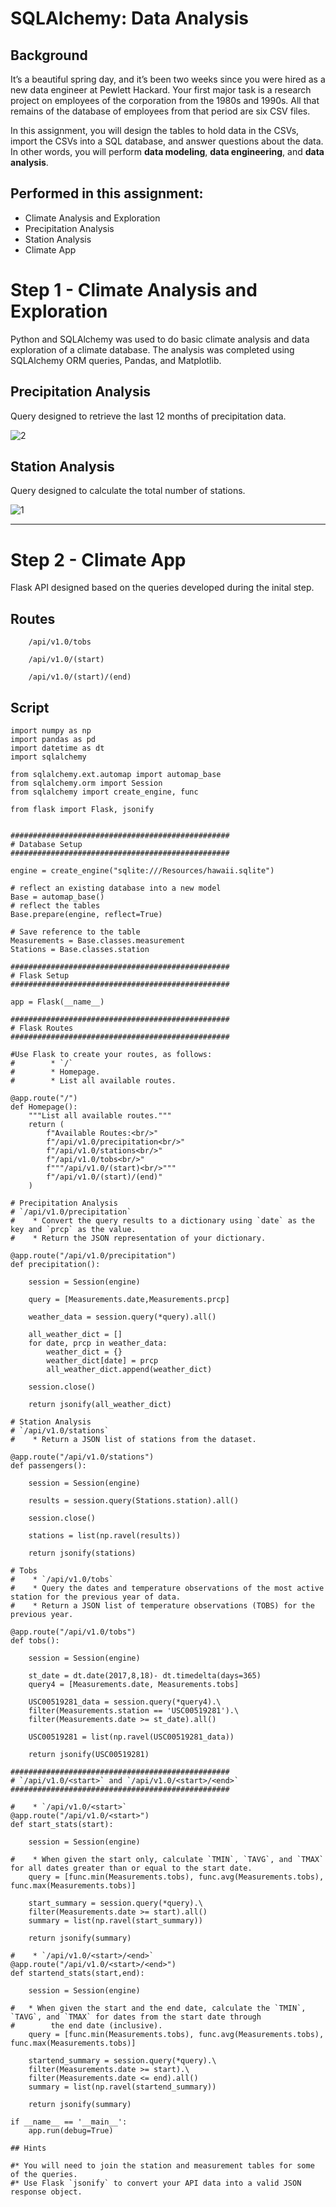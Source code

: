 # SQLAlchemy: Data Analysis

## Background

It’s a beautiful spring day, and it’s been two weeks since you were hired as a new data engineer at Pewlett Hackard. Your first major task is a research project on employees of the corporation from the 1980s and 1990s. All that remains of the database of employees from that period are six CSV files.

In this assignment, you will design the tables to hold data in the CSVs, import the CSVs into a SQL database, and answer questions about the data. In other words, you will perform **data modeling**, **data engineering**, and **data analysis**.

## Performed in this assignment:

 - Climate Analysis and Exploration
 - Precipitation Analysis
 - Station Analysis
 - Climate App

# Step 1 - Climate Analysis and Exploration

Python and SQLAlchemy was used to do basic climate analysis and data exploration of a climate database. The analysis was completed using SQLAlchemy ORM queries, Pandas, and Matplotlib.

## Precipitation Analysis

Query designed to retrieve the last 12 months of precipitation data.

![2](https://user-images.githubusercontent.com/108673720/193393180-056dc960-7906-4309-9dba-cdc0956bffde.png)

## Station Analysis

Query designed to calculate the total number of stations.

![1](https://user-images.githubusercontent.com/108673720/193393205-3ad2aae7-1197-4826-9abc-dd0270df49c5.png)

- - -

# Step 2 - Climate App

Flask API designed based on the queries developed during the inital step.

## Routes
```
    /api/v1.0/tobs
    
    /api/v1.0/(start)
    
    /api/v1.0/(start)/(end)
```

## Script
```
import numpy as np
import pandas as pd
import datetime as dt
import sqlalchemy

from sqlalchemy.ext.automap import automap_base
from sqlalchemy.orm import Session
from sqlalchemy import create_engine, func

from flask import Flask, jsonify


#################################################
# Database Setup
#################################################

engine = create_engine("sqlite:///Resources/hawaii.sqlite")

# reflect an existing database into a new model
Base = automap_base()
# reflect the tables
Base.prepare(engine, reflect=True)

# Save reference to the table
Measurements = Base.classes.measurement
Stations = Base.classes.station

#################################################
# Flask Setup
#################################################

app = Flask(__name__)

#################################################
# Flask Routes
#################################################

#Use Flask to create your routes, as follows:
#        * `/`
#        * Homepage.
#        * List all available routes.

@app.route("/")
def Homepage():
    """List all available routes."""
    return (
        f"Available Routes:<br/>"
        f"/api/v1.0/precipitation<br/>"
        f"/api/v1.0/stations<br/>"
        f"/api/v1.0/tobs<br/>"
        f"""/api/v1.0/(start)<br/>"""
        f"/api/v1.0/(start)/(end)"
    )

# Precipitation Analysis
# `/api/v1.0/precipitation`
#    * Convert the query results to a dictionary using `date` as the key and `prcp` as the value.
#    * Return the JSON representation of your dictionary.

@app.route("/api/v1.0/precipitation")
def precipitation():
    
    session = Session(engine)

    query = [Measurements.date,Measurements.prcp]
    
    weather_data = session.query(*query).all()
    
    all_weather_dict = []
    for date, prcp in weather_data:
        weather_dict = {}
        weather_dict[date] = prcp
        all_weather_dict.append(weather_dict)

    session.close()

    return jsonify(all_weather_dict)

# Station Analysis
# `/api/v1.0/stations`
#    * Return a JSON list of stations from the dataset.

@app.route("/api/v1.0/stations")
def passengers():
    
    session = Session(engine)

    results = session.query(Stations.station).all()

    session.close()

    stations = list(np.ravel(results))

    return jsonify(stations)

# Tobs
#    * `/api/v1.0/tobs`
#    * Query the dates and temperature observations of the most active station for the previous year of data.
#    * Return a JSON list of temperature observations (TOBS) for the previous year.

@app.route("/api/v1.0/tobs")
def tobs():

    session = Session(engine)

    st_date = dt.date(2017,8,18)- dt.timedelta(days=365)
    query4 = [Measurements.date, Measurements.tobs]

    USC00519281_data = session.query(*query4).\
    filter(Measurements.station == 'USC00519281').\
    filter(Measurements.date >= st_date).all()

    USC00519281 = list(np.ravel(USC00519281_data))

    return jsonify(USC00519281)

#################################################
# `/api/v1.0/<start>` and `/api/v1.0/<start>/<end>`
#################################################

#    * `/api/v1.0/<start>`
@app.route("/api/v1.0/<start>")
def start_stats(start):

    session = Session(engine)
    
#    * When given the start only, calculate `TMIN`, `TAVG`, and `TMAX` for all dates greater than or equal to the start date.
    query = [func.min(Measurements.tobs), func.avg(Measurements.tobs), func.max(Measurements.tobs)]

    start_summary = session.query(*query).\
    filter(Measurements.date >= start).all()
    summary = list(np.ravel(start_summary))
    
    return jsonify(summary)

#    * `/api/v1.0/<start>/<end>`    
@app.route("/api/v1.0/<start>/<end>")
def startend_stats(start,end):

    session = Session(engine)

#   * When given the start and the end date, calculate the `TMIN`, `TAVG`, and `TMAX` for dates from the start date through 
#        the end date (inclusive).
    query = [func.min(Measurements.tobs), func.avg(Measurements.tobs), func.max(Measurements.tobs)]

    startend_summary = session.query(*query).\
    filter(Measurements.date >= start).\
    filter(Measurements.date <= end).all()
    summary = list(np.ravel(startend_summary))
    
    return jsonify(summary)

if __name__ == '__main__':
    app.run(debug=True)

## Hints

#* You will need to join the station and measurement tables for some of the queries.
#* Use Flask `jsonify` to convert your API data into a valid JSON response object.
```
